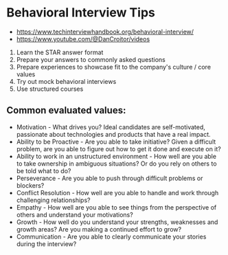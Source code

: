 # Behavioral Interview Tips

- https://www.techinterviewhandbook.org/behavioral-interview/
- https://www.youtube.com/@DanCroitor/videos

1. Learn the STAR answer format
2. Prepare your answers to commonly asked questions
3. Prepare experiences to showcase fit to the company's culture / core values
4. Try out mock behavioral interviews
5. Use structured courses

## Common evaluated values:

- Motivation - What drives you? Ideal candidates are self-motivated, passionate about technologies and products that have a real impact.
- Ability to be Proactive - Are you able to take initiative? Given a difficult problem, are you able to figure out how to get it done and execute on it?
- Ability to work in an unstructured environment - How well are you able to take ownership in ambiguous situations? Or do you rely on others to be told what to do?
- Perseverance - Are you able to push through difficult problems or blockers?
- Conflict Resolution - How well are you able to handle and work through challenging relationships?
- Empathy - How well are you able to see things from the perspective of others and understand your motivations?
- Growth - How well do you understand your strengths, weaknesses and growth areas? Are you making a continued effort to grow?
- Communication - Are you able to clearly communicate your stories during the interview?
